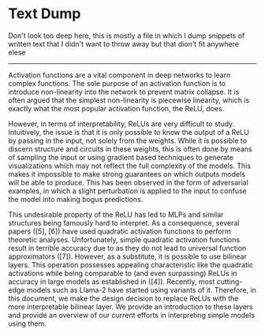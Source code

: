 # Text Dump

Don't look too deep here, this is mostly a file in which I dump snippets of written text that I didn't want to throw away but that dion't fit anywhere elese

---

Activation functions are a vital component in deep networks to learn complex functions. The sole purpose of an activation function is to introduce non-linearity into the network to prevent matrix collapse. It is often argued that the simplest non-linearity is piecewise linearity, which is exactly what the most popular activation function, the ReLU, does.

However, in terms of interpretability, ReLUs are very difficult to study. Intuitively, the issue is that it is only possible to know the output of a ReLU by passing in the input, not solely from the weights. While it is possible to discern structure and circuits in these weights, this is often done by means of sampling the input or using gradient based techniques to generate visualizations which may not reflect the full complexity of the models. This makes it impossible to make strong guarantees on which outputs models will be able to produce. This has been observed in the form of adversarial examples, in which a slight perturbation is applied to the input to confuse the model into making bogus predictions.

This undesirable property of the ReLU has led to MLPs and similar structures being famously hard to interpret. As a consequence, several papers ([5], [6]) have used quadratic activation functions to perform theoretic analyses. Unfortunately, simple quadratic activation functions result in terrible accuracy due to as they do not lead to universal function approximators ([7]). However, as a substitute, it is possible to use bilinear layers. This operation possesses appealing characteristic like the quadratic activations while being comparable to (and even surpassing) ReLUs in accuracy in large models as established in ([4]). Recently, most cutting-edge models such as Llama-2 have started using variants of it. Therefore, in this document, we make the design decision to replace ReLUs with the more interpretable bilinear layer. We provide an introduction to these layers and provide an overview of our current efforts in interpreting simple models using them.